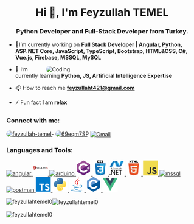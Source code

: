 <h1 align="center">Hi 👋, I'm Feyzullah TEMEL</h1>
<h3 align="center">Python Developer and Full-Stack Developer from Turkey.</h3>


- 🔭I’m currently working on **Full Stack Developer | Angular, Python, ASP.NET Core, JavaScript, TypeScript, Bootstrap, HTML&CSS, C#, Vue.js, Firebase, MSSQL, MySQL**

<img align="right" alt ="Coding" width="400" style="border-radius:10px;" src="https://media4.giphy.com/media/bJ4TVNYNUympPgcpem/giphy.gif?cid=ecf05e47rp0svcx5669cbr1534u86fggkk701nok3k7ghipm&ep=v1_gifs_search&rid=giphy.gif&ct=g">

- 🌱 I’m currently learning **Python, JS, Artificial Intelligence Expertise**

- 📫 How to reach me **feyzullaht421@gmail.com**

- ⚡ Fun fact **I am relax**

<h3 align="left">Connect with me:</h3>
<p align="left">
<a href="https://www.linkedin.com/in/feyzullahtemel/" target="blank"><img style="border-radius:15px; align="center" src="https://raw.githubusercontent.com/rahuldkjain/github-profile-readme-generator/master/src/images/icons/Social/linked-in-alt.svg" alt="feyzullah-temel-" height="30" width="40" /></a>
<a href="https://discord.gg/ngQVg45XkN" style="border-radius:15px;" target="blank"><img style="border-radius:15px; align="center" src="https://raw.githubusercontent.com/rahuldkjain/github-profile-readme-generator/master/src/images/icons/Social/discord.svg" alt="69eqm7SP" height="30" width="40" /></a>
<a href="mailto:feyzullaht421@gmail.com" target="_blank"><img align="center" src="https://upload.wikimedia.org/wikipedia/commons/7/7e/Gmail_icon_%282020%29.svg" alt="Gmail" height="30" width="30" /></a>
</p>

<h3 align="left">Languages and Tools:</h3>
<p align="left"> <a href="https://angular.io" target="_blank" rel="noreferrer"> <img src="https://angular.io/assets/images/logos/angular/angular.svg" alt="angular" width="40" height="40"/> </a> <a href="https://angular.io" target="_blank" rel="noreferrer"> <img src="https://raw.githubusercontent.com/devicons/devicon/master/icons/angularjs/angularjs-original-wordmark.svg" alt="angularjs" width="40" height="40"/> </a> <a href="https://www.arduino.cc/" target="_blank" rel="noreferrer"> <img src="https://cdn.worldvectorlogo.com/logos/arduino-1.svg" alt="arduino" width="40" height="40"/> </a> <a href="https://www.w3schools.com/cs/" target="_blank" rel="noreferrer"> <img src="https://raw.githubusercontent.com/devicons/devicon/master/icons/csharp/csharp-original.svg" alt="csharp" width="40" height="40"/> </a> <a href="https://www.w3schools.com/css/" target="_blank" rel="noreferrer"> <img src="https://raw.githubusercontent.com/devicons/devicon/master/icons/css3/css3-original-wordmark.svg" alt="css3" width="40" height="40"/> </a> <a href="https://dotnet.microsoft.com/" target="_blank" rel="noreferrer"> <img src="https://raw.githubusercontent.com/devicons/devicon/master/icons/dot-net/dot-net-original-wordmark.svg" alt="dotnet" width="40" height="40"/> </a> <a href="https://www.w3.org/html/" target="_blank" rel="noreferrer"> <img src="https://raw.githubusercontent.com/devicons/devicon/master/icons/html5/html5-original-wordmark.svg" alt="html5" width="40" height="40"/> </a> <a href="https://developer.mozilla.org/en-US/docs/Web/JavaScript" target="_blank" rel="noreferrer"> <img src="https://raw.githubusercontent.com/devicons/devicon/master/icons/javascript/javascript-original.svg" alt="javascript" width="40" height="40"/> </a> <a href="https://www.microsoft.com/en-us/sql-server" target="_blank" rel="noreferrer"> <img src="https://www.svgrepo.com/show/303229/microsoft-sql-server-logo.svg" alt="mssql" width="40" height="40"/> </a> <a href="https://postman.com" target="_blank" rel="noreferrer"> <img src="https://www.vectorlogo.zone/logos/getpostman/getpostman-icon.svg" alt="postman" width="40" height="40"/> </a> <a href="https://www.typescriptlang.org/" target="_blank" rel="noreferrer"> <img src="https://raw.githubusercontent.com/devicons/devicon/master/icons/typescript/typescript-original.svg" alt="typescript" width="40" height="40"/> </a> <a href="https://www.python.org" target="_blank" rel="noreferrer"> <img src="https://raw.githubusercontent.com/devicons/devicon/master/icons/python/python-original.svg" alt="python" width="40" height="40"/> </a> <a href="https://www.java.com" target="_blank" rel="noreferrer"> <img src="https://raw.githubusercontent.com/devicons/devicon/master/icons/java/java-original.svg" alt="java" width="40" height="40"/> </a> <a href="https://en.cppreference.com/w/c/language" target="_blank" rel="noreferrer"> <img src="https://raw.githubusercontent.com/devicons/devicon/master/icons/c/c-original.svg" alt="c" width="40" height="40"/> </a> <a href="https://vuejs.org/" target="_blank" rel="noreferrer"> <img src="https://raw.githubusercontent.com/devicons/devicon/master/icons/vuejs/vuejs-original.svg" alt="vuejs" width="40" height="40"/> </a> </p>



<p><img align="left" src="https://github-readme-stats.vercel.app/api/top-langs?username=feyzullahtemel0&show_icons=true&locale=en&layout=compact" alt="feyzullahtemel0" /></p>

<p><img align="center" src="https://github-readme-stats.vercel.app/api?username=feyzullahtemel0&show_icons=true&locale=en" alt="feyzullahtemel0" /></p>

<p><img align="center" src="https://github-readme-streak-stats.herokuapp.com/?user=feyzullahtemel0&" alt="feyzullahtemel0" /></p>
